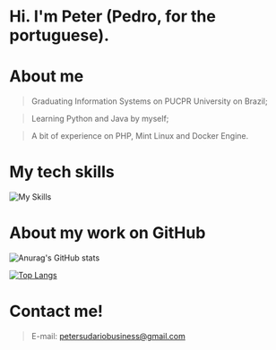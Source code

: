 # Hi. I'm Peter (Pedro, for the portuguese).

# About me

> Graduating Information Systems on PUCPR University on Brazil;

> Learning Python and Java by myself;

> A bit of experience on PHP, Mint Linux and Docker Engine.

# My tech skills


![My Skills](https://skills.thijs.gg/icons?i=html,css,docker,git,php,mysql,postgres,tailwind)

# About my work on GitHub
![Anurag's GitHub stats](https://github-readme-stats.vercel.app/api?username=petersudario&show_icons=true&theme=transparent&locale=pt-BR )

[![Top Langs](https://github-readme-stats.vercel.app/api/top-langs/?username=petersudario&locale=pt-BR&langs_count=9&theme=transparent)](https://github.com/anuraghazra/github-readme-stats)

# Contact me!
>E-mail: petersudariobusiness@gmail.com

